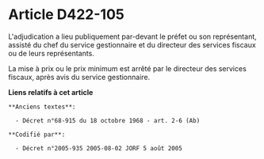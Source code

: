 # Article D422-105

L'adjudication a lieu publiquement par-devant le préfet ou son représentant, assisté du chef du service gestionnaire et du
directeur des services fiscaux ou de leurs représentants.

La mise à prix ou le prix minimum est arrêté par le directeur des services fiscaux, après avis du service gestionnaire.

**Liens relatifs à cet article**

	**Anciens textes**:

	  - Décret n°68-915 du 18 octobre 1968 - art. 2-6 (Ab)

	**Codifié par**:

	  - Décret n°2005-935 2005-08-02 JORF 5 août 2005
